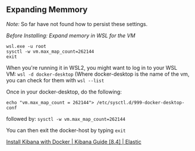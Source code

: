## Expanding Memmory

*Note:* So far have not found how to persist these settings.

*Before Installing: Expand memory in WSL for the VM*

```
wsl.exe -u root
sysctl -w vm.max_map_count=262144
exit
```

When you're running it in WSL2, you might want to log in to your WSL VM: `wsl -d docker-desktop` (Where docker-desktop is the name of the vm, you can check for them with `wsl --list`

Once in your docker-desktop, do the following:

`echo "vm.max_map_count = 262144"> /etc/sysctl.d/999-docker-desktop-conf`

followed by: `sysctl -w vm.max_map_count=262144`

You can then exit the docker-host by typing `exit`

[Install Kibana with Docker | Kibana Guide [8.4] | Elastic](https://www.elastic.co/guide/en/kibana/current/docker.html) 



